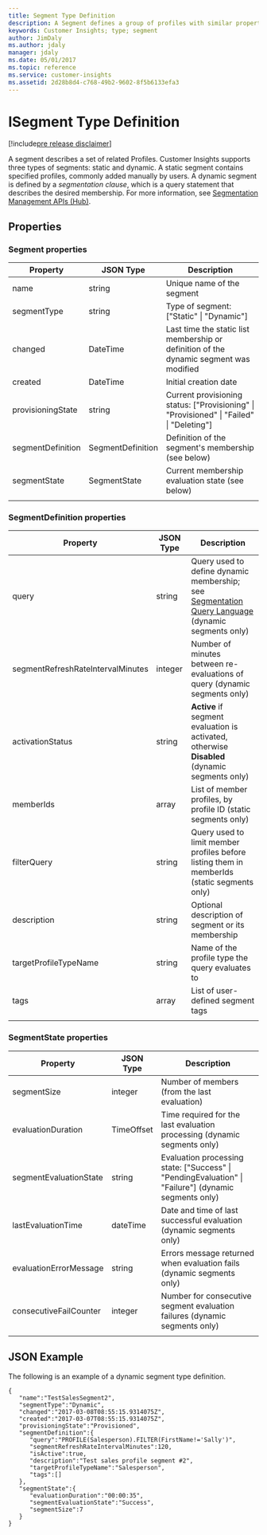```yaml
---
title: Segment Type Definition
description: A Segment defines a group of profiles with similar properties.
keywords: Customer Insights; type; segment
author: JimDaly
ms.author: jdaly
manager: jdaly
ms.date: 05/01/2017
ms.topic: reference
ms.service: customer-insights 
ms.assetid: 2d28b8d4-c768-49b2-9602-8f5b6133efa3
---
```


lSegment Type Definition
=========================

[!include[pre release disclaimer](../../../includes/cc-beta-prerelease-disclaimer.md)]

A segment describes a set of related Profiles. Customer Insights supports three types of segments: static and dynamic. A static segment contains specified profiles, commonly added manually by users. A dynamic segment is defined by a _segmentation clause_, which is a query statement that describes the desired membership. For more information, see [Segmentation Management APIs (Hub)](..\hub\segmngnt.md).

## Properties

### Segment properties

|**Property**|**JSON Type**|**Description**|
| ---------- | ----------- | ------------- |
| name | string | Unique name of the segment |
| segmentType | string | Type of segment: ["Static" \| "Dynamic"] |
| changed | DateTime | Last time the static list membership or definition of the dynamic segment was modified |
| created | DateTime | Initial creation date |
| provisioningState | string  | Current provisioning status: ["Provisioning" \| "Provisioned" \| "Failed" \| "Deleting"] |
| segmentDefinition | SegmentDefinition | Definition of the segment's membership (see below) |
| segmentState | SegmentState | Current membership evaluation state (see below) |
| | | |

<!-- What are all the allowed values for the enumerations segmentType, provisioningState, etc.  Also, what does the segmentDefinition look like for a static or compound segment? -->  

### SegmentDefinition properties

|**Property**|**JSON Type**|**Description**|
| ---------- | ----------- | ------------- |
| query | string | Query used to define dynamic membership; see [Segmentation Query Language](../segquerylang.md) (dynamic segments only) |
| segmentRefreshRateIntervalMinutes | integer | Number of minutes between re-evaluations of query (dynamic segments only) |
| activationStatus | string | **Active** if segment evaluation is activated, otherwise **Disabled**  (dynamic segments only) |
| memberIds | array | List of member profiles, by profile ID (static segments only) |
| filterQuery | string | Query used to limit member profiles before listing them in memberIds (static segments only) |
| description | string  | Optional description of segment or its membership |
| targetProfileTypeName | string  | Name of the profile type the query evaluates to |
| tags | array | List of user-defined segment tags |
| | | |

### SegmentState properties

|**Property**|**JSON Type**|**Description**|
| ---------- | ----------- | ------------- |
| segmentSize | integer | Number of members (from the last evaluation) |
| evaluationDuration | TimeOffset | Time required for the last evaluation processing (dynamic segments only) |
| segmentEvaluationState | string | Evaluation processing state: ["Success" \| "PendingEvaluation" \| "Failure"] \(dynamic segments only) |
| lastEvaluationTime | dateTime | Date and time of last successful evaluation (dynamic segments only) |
| evaluationErrorMessage | string | Errors message returned when evaluation fails (dynamic segments only) |
| consecutiveFailCounter | integer | Number for consecutive segment evaluation failures (dynamic segments only) |
| | | |

## JSON Example
The following is an example of a dynamic segment type definition.

```{json}
{ 
   "name":"TestSalesSegment2",
   "segmentType":"Dynamic",
   "changed":"2017-03-08T08:55:15.9314075Z",
   "created":"2017-03-07T08:55:15.9314075Z",
   "provisioningState":"Provisioned",
   "segmentDefinition":{
      "query":"PROFILE(Salesperson).FILTER(FirstName!='Sally')",
      "segmentRefreshRateIntervalMinutes":120,
      "isActive":true,
      "description":"Test sales profile segment #2",
      "targetProfileTypeName":"Salesperson",
      "tags":[]
   },
   "segmentState":{ 
      "evaluationDuration":"00:00:35", 
      "segmentEvaluationState":"Success", 
      "segmentSize":7 
   }
}
```

